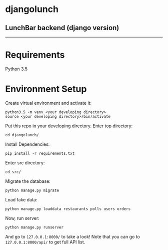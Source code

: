 # djangolunch
## LunchBar backend (django version)

---
# Requirements

Python 3.5

# Environment Setup

Create virtual environment and activate it:

    python3.5 -m venv <your developing directory>
    source <your developing directory>/bin/activate

Put this repo in your developing directory.
Enter top directory:

    cd djangolunch/

Install Dependencies:

    pip install -r requirements.txt

Enter src directory:

    cd src/

Migrate the database:

    python manage.py migrate

Load fake data:

    python manage.py loaddata restaurants polls users orders

Now, run server:

    python manage.py runserver

And go to `127.0.0.1:8000/` to take a look!
Note that you can go to `127.0.0.1:8000/api/` to get full API list.

